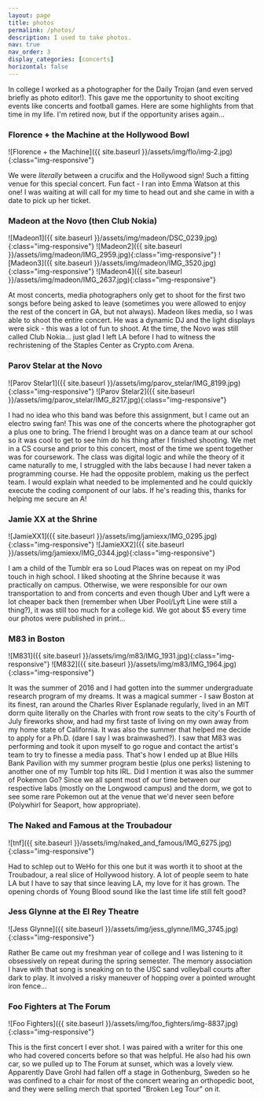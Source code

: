 ```yaml
---
layout: page
title: photos
permalink: /photos/
description: I used to take photos.
nav: true
nav_order: 3
display_categories: [concerts]
horizontal: false
---
```


In college I worked as a photographer for the Daily Trojan (and even served briefly as photo editor!). This gave me the opportunity to shoot exciting events like concerts and football games. Here are some highlights from that time in my life. I'm retired now, but if the opportunity arises again...

### Florence + the Machine at the Hollywood Bowl
![Florence + the Machine]({{ site.baseurl }}/assets/img/flo/img-2.jpg){:class="img-responsive"}

We were *literally* between a crucifix and the Hollywood sign! Such a fitting venue for this special concert. Fun fact - I ran into Emma Watson at this one! I was waiting at will call for my time to head out and she came in with a date to pick up her ticket. 

### Madeon at the Novo (then Club Nokia)
![Madeon1]({{ site.baseurl }}/assets/img/madeon/DSC_0239.jpg){:class="img-responsive"}
![Madeon2]({{ site.baseurl }}/assets/img/madeon/IMG_2959.jpg){:class="img-responsive"}
![Madeon3]({{ site.baseurl }}/assets/img/madeon/IMG_3520.jpg){:class="img-responsive"}
![Madeon4]({{ site.baseurl }}/assets/img/madeon/IMG_2637.jpg){:class="img-responsive"}

At most concerts, media photographers only get to shoot for the first two songs before being asked to leave (sometimes you were allowed to enjoy the rest of the concert in GA, but not always). Madeon likes media, so I was able to shoot the entire concert. He was a dynamic DJ and the light displays were sick - this was a lot of fun to shoot. At the time, the Novo was still called Club Nokia... just glad I left LA before I had to witness the rechristening of the Staples Center as Crypto.com Arena.

### Parov Stelar at the Novo
![Parov Stelar1]({{ site.baseurl }}/assets/img/parov_stelar/IMG_8199.jpg){:class="img-responsive"}
![Parov Stelar2]({{ site.baseurl }}/assets/img/parov_stelar/IMG_8217.jpg){:class="img-responsive"}

I had no idea who this band was before this assignment, but I came out an electro swing fan! This was one of the concerts where the photographer got a plus one to bring. The friend I brought was on a dance team at our school so it was cool to get to see him do his thing after I finished shooting. We met in a CS course and prior to this concert, most of the time we spent together was for coursework. The class was digital logic and while the theory of it came naturally to me, I struggled with the labs because I had never taken a programming course. He had the opposite problem, making us the perfect team. I would explain what needed to be implemented and he could quickly execute the coding component of our labs. If he's reading this, thanks for helping me secure an A!

###  Jamie XX at the Shrine 
![JamieXX1]({{ site.baseurl }}/assets/img/jamiexx/IMG_0295.jpg){:class="img-responsive"}
![JamieXX2]({{ site.baseurl }}/assets/img/jamiexx/IMG_0344.jpg){:class="img-responsive"}

I am a child of the Tumblr era so Loud Places was on repeat on my iPod touch in high school. I liked shooting at the Shrine because it was practically on campus. Otherwise, we were responsible for our own transportation to and from concerts and even though Uber and Lyft were a lot cheaper back then (remember when Uber Pool/Lyft Line were still a thing?), it was still too much for a college kid. We got about \$5 every time our photos were published in print...  

### M83 in Boston 
![M831]({{ site.baseurl }}/assets/img/m83/IMG_1931.jpg){:class="img-responsive"}
![M832]({{ site.baseurl }}/assets/img/m83/IMG_1964.jpg){:class="img-responsive"}

It was the summer of 2016 and I had gotten into the summer undergraduate research program of my dreams. It was a magical summer - I saw Boston at its finest, ran around the Charles River Esplanade regularly, lived in an MIT dorm quite literally on the Charles with front row seats to the city's Fourth of July fireworks show, and had my first taste of living on my own away from my home state of California.  It was also the summer that helped me decide to apply for a Ph.D. (dare I say I was brainwashed?). I saw that M83 was performing and took it upon myself to go rogue and contact the artist's team to try to finesse a media pass. That's how I ended up at Blue Hills Bank Pavilion with my summer program bestie (plus one perks) listening to another one of my Tumblr top hits IRL. Did I mention it was also the summer of Pokemon Go? Since we all spent most of our time between our respective labs (mostly on the Longwood campus) and the dorm, we got to see some rare Pokemon out at the venue that we'd never seen before (Polywhirl for Seaport, how appropriate). 

### The Naked and Famous at the Troubadour
![tnf]({{ site.baseurl }}/assets/img/naked_and_famous/IMG_6275.jpg){:class="img-responsive"}

Had to schlep out to WeHo for this one but it was worth it to shoot at the Troubadour, a real slice of Hollywood history. A lot of people seem to hate LA but I have to say that since leaving LA, my love for it has grown. The opening chords of Young Blood sound like the last time life still felt good? 
 
### Jess Glynne at the El Rey Theatre
![Jess Glynne]({{ site.baseurl }}/assets/img/jess_glynne/IMG_3745.jpg){:class="img-responsive"}

Rather Be came out my freshman year of college and I was listening to it obsessively on repeat during the spring semester. The memory association I have with that song is sneaking on to the USC sand volleyball courts after dark to play. It involved a risky maneuver of hopping over a pointed wrought iron fence... 

### Foo Fighters at The Forum 
![Foo Fighters]({{ site.baseurl }}/assets/img/foo_fighters/img-8837.jpg){:class="img-responsive"}

This is the first concert I ever shot. I was paired with a writer for this one who had covered concerts before so that was helpful. He also had his own car, so we pulled up to The Forum at sunset, which was a lovely view. Apparently Dave Grohl had fallen off a stage in Gothenburg, Sweden so he was confined to a chair for most of the concert wearing an orthopedic boot, and they were selling merch that sported "Broken Leg Tour" on it. 
